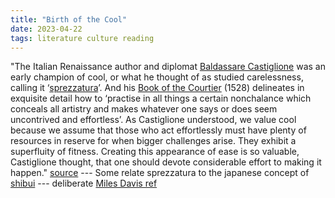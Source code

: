 ```yaml
---
title: "Birth of the Cool"
date: 2023-04-22
tags: literature culture reading
---
```


"The Italian Renaissance author and diplomat [Baldassare Castiglione](https://en.wikipedia.org/wiki/Baldassare_Castiglione) was an early champion of cool, or what he thought of as studied carelessness, calling it ‘[sprezzatura](https://en.wikipedia.org/wiki/Sprezzatura)’. And his [Book of the Courtier](https://en.wikipedia.org/wiki/The_Book_of_the_Courtier) (1528) delineates in exquisite detail how to ‘practise in all things a certain nonchalance which conceals all artistry and makes whatever one says or does seem uncontrived and effortless’. As Castiglione understood, we value cool because we assume that those who act effortlessly must have plenty of resources in reserve for when bigger challenges arise. They exhibit a superfluity of fitness. Creating this appearance of ease is so valuable, Castiglione thought, that one should devote considerable effort to making it happen." [source](https://aeon.co/essays/the-true-expert-does-not-perform-in-a-state-of-effortless-flow) --- Some relate sprezzatura to the japanese concept of [shibui](https://en.wikipedia.org/wiki/Shibui) --- deliberate [Miles Davis ref](https://en.wikipedia.org/wiki/Birth_of_the_Cool)

